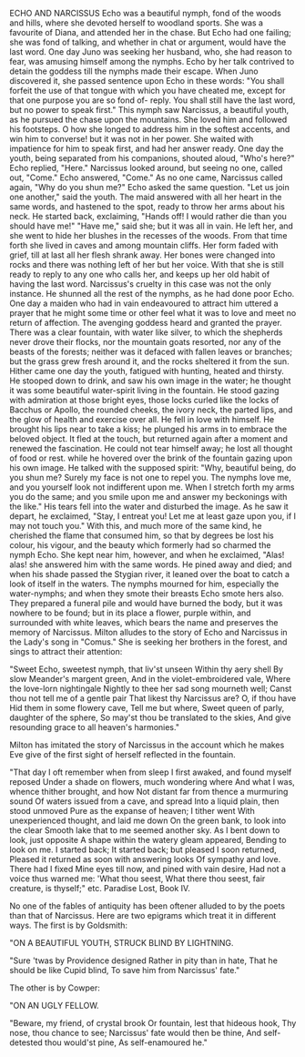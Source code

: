 ECHO AND NARCISSUS
  Echo was a beautiful nymph, fond of the woods and hills, where she
  devoted herself to woodland sports. She was a favourite of Diana,
  and attended her in the chase. But Echo had one failing; she was
  fond of talking, and whether in chat or argument, would have the
  last word. One day Juno was seeking her husband, who, she had reason
  to fear, was amusing himself among the nymphs. Echo by her talk
  contrived to detain the goddess till the nymphs made their escape.
  When Juno discovered it, she passed sentence upon Echo in these words:
  "You shall forfeit the use of that tongue with which you have
  cheated me, except for that one purpose you are so fond of- reply. You
  shall still have the last word, but no power to speak first."
  This nymph saw Narcissus, a beautiful youth, as he pursued the chase
  upon the mountains. She loved him and followed his footsteps. O how
  she longed to address him in the softest accents, and win him to
  converse! but it was not in her power. She waited with impatience
  for him to speak first, and had her answer ready. One day the youth,
  being separated from his companions, shouted aloud, "Who's here?" Echo
  replied, "Here." Narcissus looked around, but seeing no one, called
  out, "Come." Echo answered, "Come." As no one came, Narcissus called
  again, "Why do you shun me?" Echo asked the same question. "Let us
  join one another," said the youth. The maid answered with all her
  heart in the same words, and hastened to the spot, ready to throw
  her arms about his neck. He started back, exclaiming, "Hands off! I
  would rather die than you should have me!" "Have me," said she; but it
  was all in vain. He left her, and she went to hide her blushes in
  the recesses of the woods. From that time forth she lived in caves and
  among mountain cliffs. Her form faded with grief, till at last all her
  flesh shrank away. Her bones were changed into rocks and there was
  nothing left of her but her voice. With that she is still ready to
  reply to any one who calls her, and keeps up her old habit of having
  the last word.
  Narcissus's cruelty in this case was not the only instance. He
  shunned all the rest of the nymphs, as he had done poor Echo. One
  day a maiden who had in vain endeavoured to attract him uttered a
  prayer that he might some time or other feel what it was to love and
  meet no return of affection. The avenging goddess heard and granted
  the prayer.
  There was a clear fountain, with water like silver, to which the
  shepherds never drove their flocks, nor the mountain goats resorted,
  nor any of the beasts of the forests; neither was it defaced with
  fallen leaves or branches; but the grass grew fresh around it, and the
  rocks sheltered it from the sun. Hither came one day the youth,
  fatigued with hunting, heated and thirsty. He stooped down to drink,
  and saw his own image in the water; he thought it was some beautiful
  water-spirit living in the fountain. He stood gazing with admiration
  at those bright eyes, those locks curled like the locks of Bacchus
  or Apollo, the rounded cheeks, the ivory neck, the parted lips, and
  the glow of health and exercise over all. He fell in love with
  himself. He brought his lips near to take a kiss; he plunged his
  arms in to embrace the beloved object. It fled at the touch, but
  returned again after a moment and renewed the fascination. He could
  not tear himself away; he lost all thought of food or rest. while he
  hovered over the brink of the fountain gazing upon his own image. He
  talked with the supposed spirit: "Why, beautiful being, do you shun
  me? Surely my face is not one to repel you. The nymphs love me, and
  you yourself look not indifferent upon me. When I stretch forth my
  arms you do the same; and you smile upon me and answer my beckonings
  with the like." His tears fell into the water and disturbed the image.
  As he saw it depart, he exclaimed, "Stay, I entreat you! Let me at
  least gaze upon you, if I may not touch you." With this, and much more
  of the same kind, he cherished the flame that consumed him, so that by
  degrees be lost his colour, his vigour, and the beauty which
  formerly had so charmed the nymph Echo. She kept near him, however,
  and when he exclaimed, "Alas! alas! she answered him with the same
  words. He pined away and died; and when his shade passed the Stygian
  river, it leaned over the boat to catch a look of itself in the
  waters. The nymphs mourned for him, especially the water-nymphs; and
  when they smote their breasts Echo smote hers also. They prepared a
  funeral pile and would have burned the body, but it was nowhere to
  be found; but in its place a flower, purple within, and surrounded
  with white leaves, which bears the name and preserves the memory of
  Narcissus.
  Milton alludes to the story of Echo and Narcissus in the Lady's song
  in "Comus." She is seeking her brothers in the forest, and sings to
  attract their attention:

  "Sweet Echo, sweetest nymph, that liv'st unseen
  Within thy aery shell
  By slow Meander's margent green,
  And in the violet-embroidered vale,
  Where the love-lorn nightingale
  Nightly to thee her sad song mourneth well;
  Canst thou not tell me of a gentle pair
  That likest thy Narcissus are?
  O, if thou have
  Hid them in some flowery cave,
  Tell me but where,
  Sweet queen of parly, daughter of the sphere,
  So may'st thou be translated to the skies,
  And give resounding grace to all heaven's harmonies."

  Milton has imitated the story of Narcissus in the account which he
  makes Eve give of the first sight of herself reflected in the
  fountain.

  "That day I oft remember when from sleep
  I first awaked, and found myself reposed
  Under a shade on flowers, much wondering where
  And what I was, whence thither brought, and how
  Not distant far from thence a murmuring sound
  Of waters issued from a cave, and spread
  Into a liquid plain, then stood unmoved
  Pure as the expanse of heaven; I tither went
  With unexperienced thought, and laid me down
  On the green bank, to look into the clear
  Smooth lake that to me seemed another sky.
  As I bent down to look, just opposite
  A shape within the watery gleam appeared,
  Bending to look on me. I started back;
  It started back; but pleased I soon returned,
  Pleased it returned as soon with answering looks
  Of sympathy and love. There had I fixed
  Mine eyes till now, and pined with vain desire,
  Had not a voice thus warned me: 'What thou seest,
  What there thou seest, fair creature, is thyself;" etc.
  Paradise Lost, Book IV.

  No one of the fables of antiquity has been oftener alluded to by the
  poets than that of Narcissus. Here are two epigrams which treat it
  in different ways. The first is by Goldsmith:

  "ON A BEAUTIFUL YOUTH, STRUCK BLIND BY LIGHTNING.

  "Sure 'twas by Providence designed
  Rather in pity than in hate,
  That he should be like Cupid blind,
  To save him from Narcissus' fate."

  The other is by Cowper:

  "ON AN UGLY FELLOW.

  "Beware, my friend, of crystal brook
  Or fountain, lest that hideous hook,
  Thy nose, thou chance to see;
  Narcissus' fate would then be thine,
  And self-detested thou would'st pine,
  As self-enamoured he."